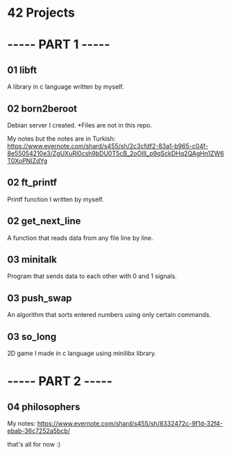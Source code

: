 # 42 Projects

# ----- PART 1 -----

## 01 libft

A library in c language written by myself.


## 02 born2beroot

Debian server I created. *Files are not in this repo.

My notes but the notes are in Turkish: https://www.evernote.com/shard/s455/sh/2c3cfdf2-83a1-b965-c04f-8e55054210e3/ZgUXuRl0csh9bDU0T5cB_2oOIlI_p9qSckDHq2QAgHn1ZW6T0XoPNIZdYg


## 02 ft_printf

Printf function I written by myself.


## 02 get_next_line

A function that reads data from any file line by line.


## 03 minitalk

Program that sends data to each other with 0 and 1 signals.


## 03 push_swap

An algorithm that sorts entered numbers using only certain commands.


## 03 so_long

2D game I made in c language using minilibx library.

# ----- PART 2 -----

## 04 philosophers


My notes: https://www.evernote.com/shard/s455/sh/8332472c-9f1d-32f4-ebab-36c7252a5bcb/

that's all for now :)